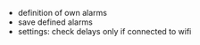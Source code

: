 - definition of own alarms
- save defined alarms
- settings: check delays only if connected to wifi
